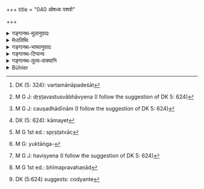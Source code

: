 +++
title = "040 ओषध्यः पशवो"

+++

<details><summary>गङ्गानथ-मूलानुवादः</summary>

Herbs, animals, trees, beasts and birds, reaching death for the sake of sacrifices, attain advancements.—(40)
</details>

<details><summary>मेधातिथिः</summary>
<u>कथं</u> पुनर् यज्ञे हिंसादोषो नास्ति ।

- <u>उच्यते</u> । हिंसा हिंस्यमानस्य महान् अपकारः, प्राणवियोगेन पुत्रदारधनविभवादिवियोगेन सर्वानर्थोत्पत्तेर् दुष्कृतस्य च समनन्तरं नरकादिफलविपाकस्य प्रत्यासत्तेः । यज्ञे तु हतानाम् उपकारः, नापकारः, नरकादिफलानुत्पत्तेः । यतो यज्ञे **निधनं** विनाशं गता **उच्छ्रितीर्** उत्कर्षं जातितो देवगन्धर्वयोनित्वं द्वीपान्तरेषूत्तरकुरुप्रभृतिषु वर्षान्तरे वा जन्म **प्राप्नुवन्ति** ।

- अर्थवादश् चायम् । न ह्य् अत्र विधिः श्रूयते, **प्राप्नुवन्ति** इति वर्तमानोपदेशात्[^११२] । न चार्थवादात् "प्रतितिष्ठन्ति" इतिवद् विधिप्रतिपत्तिर् युक्ता, विध्यन्तरस्याभावाद् असंभवाच् च । 


[^११२]:
     DK (5: 324): vartamānāpadeśāt

- सर्वो ऽयम् अविधिमांसभक्षणप्रतिषेधशेषः । ऐहलोकसंपाद्यतयाप्य् अयं प्रतिषेधः- "न त्व् एव तु वृथा हन्तुं पशुम् इच्छेत्" (म्ध् ५.३७) इति । यच् चाभ्यनुज्ञानम् "यज्ञार्थं पसवः सृष्टाः" (म्ध् ५.३९) इति, तत् सर्वं भषणप्रतिषेधतया प्रतीयते । तथा च वक्ष्यति "नाकृत्वा प्राणिनां हिंसाम्" (म्ध् ५.४८) इत्यादि ।

- न चात्र विधेर् अस्ति संभवः । न तिरश्चाम् अधिकारः संभवति, विशेषविज्ञानाभावात् । न चानधिकृतस्य कर्तृत्वम् । नाप्य् अकर्तृत्वे शास्त्रीयात् कर्मणः फलोत्पत्तिः । न ह्य् अत्र दृष्टा वस्तुस्वाभाव्येन[^११३] फलोत्पत्तिः । यथा विषम् अविदुषो ऽपि पीतवतो जनयत्य् एव स्वफलम् । नैवं वैदिकार्थाः । 


[^११३]:
     M G J: dṛṣṭavastusvābhāvyena (I follow the suggestion of DK 5: 624)

- अचैतन्याच् चौषध्यादीनाम्[^११४] ऋत्विङ्न्यायो ऽपि नास्ति । दृष्टं किल कुतश्चन कर्मणः परप्रयुक्ताद् अप्य् ऋत्विजां फलम्- "यः कामयेत[^११५] पापीयान् स्यात्" (च्ड़्। गोब् २.३.३) इत्यादि । तत्र विध्यन्तरशेषत्वाभावात् स्पष्टत्वाच्[^११६] च विधिप्रतिपत्तेर् मनुष्याधिकारत्वाच् च शास्त्रस्य युक्तो ऽङ्गव्यापारसमाश्रितो[^११७] वाचनिकस् तावन्मात्रो ऽधिकारः । यथा परकीयाश्वमेधावभृथे ब्राह्मणस्य प्रायश्चित्तम् उक्तम् । इह त्व् अधिकार एव नास्तीत्य् उक्तम् ।


[^११७]:
     M G: yuktāṅga-


[^११६]:
     M G 1st ed.: spṛṣṭatvāc


[^११५]:
     DK (5: 624): kāmayet


[^११४]:
     M G J: cauṣadhādīnām (I follow the suggestion of DK 5: 624)

- **ओषध्यो** दर्भादयः । **पशवश्** छागादयः । **वृक्षाः** पूज्याः । **तिर्यञ्चः** अपशवो ऽपि पशवो येषां हविष्ट्वेन[^११८] चोदना "कपिञ्जलान् आलभते" (व्स् २४.२०) इति । भारप्रवहणाद्[^११९] अनड्वाहस् तिर्यञ्चो वाजपेयादौ तिर्यञ्च इति व्यपदिश्यन्ते । यद्य् अपि तेषां तत्र निधनं नास्ति तथापि यावती च पीडा विद्यत इति सा निधनशब्देन लक्ष्यते । **पक्षिणः** कपिञ्जलादयः । यद्य् अपि ते पशुत्वेन चोच्यन्ते,[^१२०] अप्रसिद्धतरप्रयोगास् तु "सप्त ग्राम्याः पशवः सप्तारण्याः" (श्ब् ९.५.२.८) इति । गवादयो ऽपक्षिणः । चतुष्पाज्जातिवचनः पशुशब्दः । गोबलीवर्दवद् वा भेदो द्रष्टव्यः ॥ ५.४० ॥


[^१२०]:
     DK (5:624) suggests: codyante


[^११९]:
     M G 1st ed.: bhīmapravahaṇād


[^११८]:
     M G J: haviṣyena (I follow the suggestion of DK 5: 624)

_यावत्यः काश्चिच् छास्त्रचोदितहिंसास् ताः संक्ष्प्य दर्शयति ।_
</details>

<details><summary>गङ्गानथ-भाष्यानुवादः</summary>

“How is it known that killing at sacrifices involves no sin?”

The answer is as follows:—‘killing’ is the greatest injury that can befall the being killed; because it involves such great evil as the loss of life, involving separation from wife, children and riches, and all the attendant evil consequences; and also because it carries the entities nearer to the fruition of their sins in the form of hell and the like. But when an animal is killed at a sacrifice, this killing becomes a great benefit conferred upon it, and it is not an injury; because it does not lead it to hell nr any such undesirable conditions. That this is so follows from the fact that those ‘*reaching death*’— destruction—at a sacrifice —‘*attain advancements*’—higher positions, in regard to caste and so forth;—being born as a God or a Gandharva, or as men born in better countries or continents—such as the Uttarakuru and the like.

The whole of this is a purely commendatory description. We do not find here any Injunction: the verb ‘*attain*’ being in the simple Present tense. Nor is there any justification for deducing an Injunction from the commendatory description,—as is done in the case of the passage ‘*Pratitiṣṭhanti etc*.’ (*v* *ide*, *Mīmāṃsā-Sūtra*, 4.3.17. *et seq*); because in the present case neither there is, nor is there any possibility of, any other Injunction (apart from those already set forth in the text).

The whole of this descriptive section is supplementary to the prohibition of the eating of unlawful meat; and the upshot of the prohibition contained in these verses is that ‘one should never seek to kill animals needlessly.’ (verse 37) As for the sanction (of killing) implied in the statement—‘animals have been created for the purpose of sacrifices’ (39),—all this is understood as involving the prohibition of
*eating* which is going to be distinctly emphasised below in verse 48.

Nor can any Injunction (such as ‘desiring advancement, the animal shall die at a sacrifice’) be deduced from the text. Because such an Injunction could not be intended for the animals; for the simple reason that they would not understand it. And those for whom the Injunction is not intended cannot be the agent; and unless one is an agent, he cannot obtain any reward declared in the scriptures. Specially as in the present case, the result spoken of does not proceed in any perceptible manner from the nature of the thing involved; as there is, for instance, in the case of the poison, which produces its results even on ignorant persons who take it. There is no such thing in the case of things spoken of in the Veda.

Further, since the herbs and other things spoken of here ore unconscious beings, the ‘principle of the priests’ cannot apply to their case. That is to say, it is found that in the case of sacrificial performances, results are spoken of as accruing to one person (the sacrificer) from the acts that are actually done by others,—*i*. *e*., the priests officiating for him; *e.g*., in the case of the passage—‘he desires one to become worse etc,’ In the case of such passages we admit of an Injunction, because what is there stated is not capable of being taken as supplementary to any other Injunction, and secondly because the indication of the Injunction, is quite clear, and lastly, because the Injunction indicated is found to be one that pertains to human beings.

In the case of all scriptural statements, we are entitled to deduce just as much us may be reasonably deduced from the actual words of the text. For instance, it has been declared that the Brāhmaṇa joining in the sacrificial bath of other people should have to perform an expiatory rite \[and we have to accent this, even though we fail to see any reason for it\]. In the present case, however, there is no possibility of any Injunction being addressed to the beings concerned (all of which are inanimate).

‘*Herbs*,’—grass and the like.

‘*Animate*,’—the goat and other beasts (which are mentioned as fit for being offered at sacrifices).

‘*Trees*,’—such as are objects of worship.

‘*Beasts*,’—those which, though not ordinarily regarded as fit for sacrificing, happen to be mentioned, in some passages, as to be offered;
*e.g*., ‘one shall kill *partridges*.’ Though at the *Vājapeya* and
similar sacrifices, the calves are used only for the purpose of carrying loads, yet they are called ‘beasts;’ and even though these do not suffer actual *death*, yet the term ‘death’ in their case stands for all the sufferings that they undergo.

‘*Bird*.”—the Kapiñjala and the rest; even though these are sometimes spoken of as ‘animals’, yet, as a rule, they are not known by that name: for in such passages as there are seven tame animals and seven wild animals’, the animals meant are the cow and the rest, which are *not birds*; in fact the term ‘*paśu*’, ‘animals, denotes *quadrupods*; or the difference between ‘animals’ and ‘birds’ may be regarded as similar to that between the ‘*go*’ and the^(‘)*balvarda*’ (the former term being wider than the latter) (40).
</details>

<details><summary>गङ्गानथ-टिप्पन्यः</summary>

This verse is quoted in *Vīramitrodaya* (Āhnika, p. 538), which explains ‘*ucchṛtiḥ*’ as ‘advancement’.

*Medhātithi* (P. 403, l. 22)—*Pratitiṣṭhantītivat*’—This refers to
*Mīmāṃsā Sūtṛa* 4.3.17 *et. seq*., which embodies what has been called
the ‘*Rātrisattra-nyāya*’. In connection with the ‘*Rātri*’ offerings, it is said that ‘he who offers these obtains respectability &c.’ and in regard to this the question arises whether this latter passage is a mere
*arthavāda*, or it describes the result that really follows from the
offerings; and the conclusion is that, inasmuch as no other mention of the result of the offerings is found anywhere, the passage in question must be taken as describing the results actually following from them.
</details>

<details><summary>गङ्गानथ-तुल्य-वाक्यानि</summary>

*Viṣṇu* (51.63).—(Same as Manu.)
</details>

<details><summary>Bühler</summary>

040	Herbs, trees, cattle, birds, and (other) animals that have been destroyed for sacrifices, receive (being reborn) higher existences.
</details>
